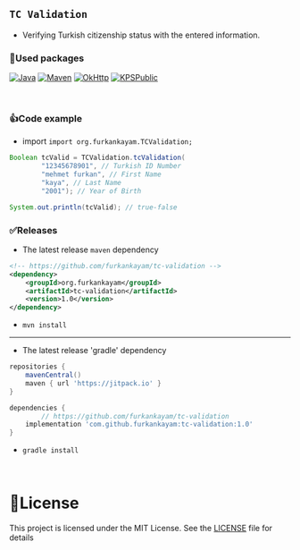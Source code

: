 ## `TC Validation`

- Verifying Turkish citizenship status with the entered information.

### 📑Used packages

[![Java](https://img.shields.io/badge/java-17.0-000?style=for-the-badge&logo=openjdk&logoColor=white&color=FF9A00)](https://www.java.com/en/)
[![Maven](https://img.shields.io/badge/Maven-3.9-000?style=for-the-badge&logo=apache-maven&logoColor=white&color=C71A36)](https://maven.apache.org/)
[![OkHttp](https://img.shields.io/badge/OkHttp-4.10-000?style=for-the-badge&logo=okta&logoColor=white&color=4479A1)](https://square.github.io/okhttp/)
[![KPSPublic](https://img.shields.io/badge/KPSPublic-1.0-000?style=for-the-badge&logo=keenetic&logoColor=white&color=0E3A2F)](https://tckimlik.nvi.gov.tr/Service/KPSPublic.asmx)

<br>

### 👍Code example

- import `import org.furkankayam.TCValidation;`

```java
Boolean tcValid = TCValidation.tcValidation(
        "12345678901", // Turkish ID Number
        "mehmet furkan", // First Name
        "kaya", // Last Name
        "2001"); // Year of Birth

System.out.println(tcValid); // true-false
```

### ✅Releases

- The latest release `maven` dependency

```xml
<!-- https://github.com/furkankayam/tc-validation -->
<dependency>
    <groupId>org.furkankayam</groupId>
    <artifactId>tc-validation</artifactId>
    <version>1.0</version>
</dependency>
```

- `mvn install`

---

- The latest release 'gradle' dependency

```groovy
repositories {
	mavenCentral()
	maven { url 'https://jitpack.io' }
}

dependencies {
        // https://github.com/furkankayam/tc-validation
	implementation 'com.github.furkankayam:tc-validation:1.0'
}
```

- `gradle install`

<br>

# 📖License

This project is licensed under the MIT License. See the [LICENSE](LICENSE) file for details
